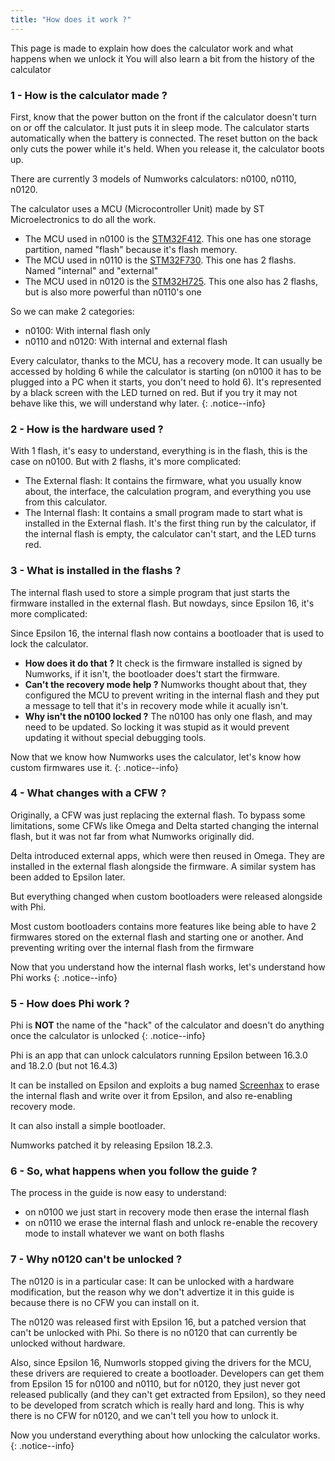 ```yaml
---
title: "How does it work ?"
---
```


This page is made to explain how does the calculator work and what happens when we unlock it
You will also learn a bit from the history of the calculator

### 1 - How is the calculator made ?

First, know that the power button on the front if the calculator doesn't turn on or off the calculator. It just puts it in sleep mode. The calculator starts automatically when the battery is connected. The reset button on the back only cuts the power while it's held. When you release it, the calculator boots up.

There are currently 3 models of Numworks calculators: n0100, n0110, n0120.

The calculator uses a MCU (Microcontroller Unit) made by ST Microelectronics to do all the work.
- The MCU used in n0100 is the [STM32F412](https://www.st.com/en/microcontrollers-microprocessors/stm32f412.html). This one has one storage partition, named "flash" because it's flash memory.
- The MCU used in n0110 is the [STM32F730](https://www.st.com/en/microcontrollers-microprocessors/stm32f730r8.html). This one has 2 flashs. Named "internal" and "external"
- The MCU used in n0120 is the [STM32H725](https://www.st.com/en/microcontrollers-microprocessors/stm32h725-735.html). This one also has 2 flashs, but is also more powerful than n0110's one

So we can make 2 categories:
- n0100: With internal flash only
- n0110 and n0120: With internal and external flash

Every calculator, thanks to the MCU, has a recovery mode. It can usually be accessed by holding 6 while the calculator is starting (on n0100 it has to be plugged into a PC when it starts, you don't need to hold 6). It's represented by a black screen with the LED turned on red. But if you try it may not behave like this, we will understand why later.
{: .notice--info}

### 2 - How is the hardware used ?

With 1 flash, it's easy to understand, everything is in the flash, this is the case on n0100. But with 2 flashs, it's more complicated:

- The External flash: It contains the firmware, what you usually know about, the interface, the calculation program, and everything you use from this calculator.
- The Internal flash: It contains a small program made to start what is installed in the External flash. It's the first thing run by the calculator, if the internal flash is empty, the calculator can't start, and the LED turns red.

### 3 - What is installed in the flashs ?

The internal flash used to store a simple program that just starts the firmware installed in the external flash. But nowdays, since Epsilon 16, it's more complicated:

Since Epsilon 16, the internal flash now contains a bootloader that is used to lock the calculator.
- **How does it do that ?** It check is the firmware installed is signed by Numworks, if it isn't, the bootloader does't start the firmware.
- **Can't the recovery mode help ?** Numworks thought about that, they configured the MCU to prevent writing in the internal flash and they put a message to tell that it's in recovery mode while it acually isn't.
- **Why isn't the n0100 locked ?** The n0100 has only one flash, and may need to be updated. So locking it was stupid as it would prevent updating it without special debugging tools.

Now that we know how Numworks uses the calculator, let's know how custom firmwares use it.
{: .notice--info}

### 4 - What changes with a CFW ?

Originally, a CFW was just replacing the external flash. To bypass some limitations, some CFWs like Omega and Delta started changing the internal flash, but it was not far from what Numworks originally did.

Delta introduced external apps, which were then reused in Omega. They are installed in the external flash alongside the firmware. A similar system has been added to Epsilon later.

But everything changed when custom bootloaders were released alongside with Phi.

Most custom bootloaders contains more features like being able to have 2 firmwares stored on the external flash and starting one or another. And preventing writing over the internal flash from the firmware

Now that you understand how the internal flash works, let's understand how Phi works
{: .notice--info}

### 5 - How does Phi work ?

Phi is **NOT** the name of the "hack" of the calculator and doesn't do anything once the calculator is unlocked
{: .notice--info}

Phi is an app that can unlock calculators running Epsilon between 16.3.0 and 18.2.0 (but not 16.4.3)

It can be installed on Epsilon and exploits a bug named [Screenhax](https://blog.mfriess.xyz/screenhax/) to erase the internal flash and write over it from Epsilon, and also re-enabling recovery mode.

It can also install a simple bootloader.

Numworks patched it by releasing Epsilon 18.2.3.

### 6 - So, what happens when you follow the guide ?

The process in the guide is now easy to understand:
- on n0100 we just start in recovery mode then erase the internal flash
- on n0110 we erase the internal flash and unlock re-enable the recovery mode to install whatever we want on both flashs

### 7 - Why n0120 can't be unlocked ?

The n0120 is in a particular case:
It can be unlocked with a hardware modification, but the reason why we don't advertize it in this guide is because there is no CFW you can install on it.

The n0120 was released first with Epsilon 16, but a patched version that can't be unlocked with Phi. So there is no n0120 that can currently be unlocked without hardware.

Also, since Epsilon 16, Numworls stopped giving the drivers for the MCU, these drivers are requiered to create a bootloader. Developers can get them from Epsilon 15 for n0100 and n0110, but for n0120, they just never got released publically (and they can't get extracted from Epsilon), so they need to be developed from scratch which is really hard and long. This is why there is no CFW for n0120, and we can't tell you how to unlock it.

Now you understand everything about how unlocking the calculator works.
{: .notice--info}
